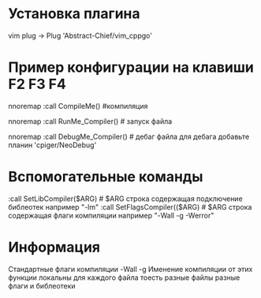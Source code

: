 # Установка плагина
   vim plug -> Plug 'Abstract-Chief/vim_cppgo'
   
# Пример конфигурации на клавиши F2 F3 F4
   nnoremap <F2> :call CompileMe()<CR> #компиляция 
   
   nnoremap <F3> :call RunMe_Compiler()<CR> # запуск файла
   
   nnoremap <F4> :call DebugMe_Compiler()<CR> # дебаг файла для дебага добавьте планин 'cpiger/NeoDebug'
 
# Вспомогательные команды
  :call SetLibCompiler($ARG) # $ARG строка содержащая подключение библеотек например "-lm"
  :call SetFlagsCompiler(($ARG) # $ARG строка содержащая флаги компиляции например "-Wall -g -Werror"
# Информация
  Cтандартные флаги компиляции -Wall -g
  Именение компиляции от этих функции локальны для каждого файла тоесть разные файлы разные флаги и библеотеки
  
  

